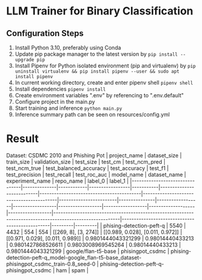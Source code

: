 # LLM Trainer for Binary Classification

## Configuration Steps
1. Install Python 3.10, preferably using Conda
2. Update pip package manager to the latest version by
`
pip install --upgrade pip
`
3. Install Pipenv for Python isolated environment (pip and virtualenv) by
`
pip uninstall virtualenv && pip install pipenv --user && sudo apt install pipenv
`
4. In current working directory, create and enter pipenv shell
`
pipenv shell
`
5. Install dependencies
`
pipenv install
`
6. Create environment variables ".env" by referencing to ".env.default"
7. Configure project in the main.py
8. Start training and inference
`
python main.py
`
9. Inference summary path can be seen on resources/config.yml

# Result
Dataset: CSDMC 2010 and Phishing Pot
| project_name                   | dataset_size | train_size | validation_size | test_size | test_cm                   | test_ncm_pred                           | test_ncm_true                           | test_balanced_accuracy | test_accuracy | test_f1          | test_precision   | test_recall      | test_roc_auc      | model_name        | dataset_name     | experiment_name                                                                                         | repo_name                                     | label_0 | label_1 |
|--------------------------------|--------------|------------|-----------------|-----------|---------------------------|------------------------------------------|------------------------------------------|------------------------|---------------|------------------|------------------|------------------|------------------|-------------------|------------------|---------------------------------------------------------------------------------------------------------|------------------------------------------------|---------|---------|
| phising-detection-peft-q       | 5540         | 4432       | 554             | 554       | [[269, 8], [3, 274]]      | [[0.989, 0.028], [0.011, 0.972]]       | [[0.971, 0.029], [0.011, 0.989]]       | 0.9801444043321299     | 0.98014440433213 | 0.9801427868526611 | 0.9803008969545264 | 0.98014440433213 | 0.9801444043321299 | google/flan-t5-base | phisingpot_csdmc | phising-detection-peft-q_model-google_flan-t5-base_dataset-phisingpot_csdmc_train-0.8_seed-0           | phising-detection-peft-q-phisingpot_csdmc | ham     | spam    |
